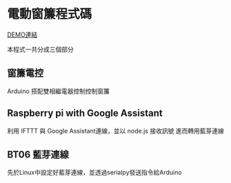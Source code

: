 # 電動窗簾程式碼

[DEMO連結](https://www.youtube.com/shorts/jb-UxmSLxDI)

本程式一共分成三個部分

## 窗簾電控

Arduino 搭配雙相繼電器控制控制窗簾

## Raspberry pi with Google Assistant

利用 IFTTT 與 Google Assistant連線，並以 node.js 接收訊號
進而轉用藍芽連線

## BT06 藍芽連線

先於Linux中設定好藍芽連線，並透過serialpy發送指令給Arduino
